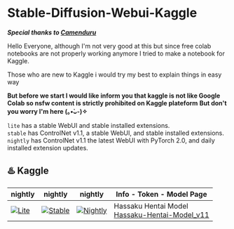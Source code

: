 # Stable-Diffusion-Webui-Kaggle
***Special thanks to [Camenduru](https://github.com/camenduru)***

Hello Everyone, although I'm not very good at this but since free colab notebooks are not properly working anymore I tried to make a notebook for Kaggle.

Those who are new to Kaggle i would try my best to explain things in easy way

**But before we start I would like inform you that kaggle is not like Google Colab so nsfw content is strictly prohibited on Kaggle plateform**
**But don't you worry I'm here (⁠｡⁠•̀⁠ᴗ⁠-⁠)⁠✧**

`lite` has a stable WebUI and stable installed extensions. <br />
`stable` has ControlNet v1.1, a stable WebUI, and stable installed extensions. <br />
`nightly` has ControlNet v1.1 the latest WebUI with PyTorch 2.0, and daily installed extension updates. <br />

## ♨️ Kaggle 
| nightly | nightly | nightly | Info - Token - Model Page
| --- | --- | --- | --- |
[![Lite](https://kaggle.com/static/images/open-in-kaggle.svg)](https://www.kaggle.com/jarvislinks/hassaku-model-hentai-stable-diffusion-kaggle/edit) | [![Stable](https://kaggle.com/static/images/open-in-kaggle.svg)](https://www.kaggle.com/jarvislinks/hassaku-model-hentai-stable-diffusion-kaggle/edit) | [![Nightly](https://kaggle.com/static/images/open-in-kaggle.svg)](https://www.kaggle.com/jarvislinks/hassaku-model-hentai-stable-diffusion-kaggle/edit) | Hassaku Hentai Model <br /> [Hassaku-Hentai-Model_v11](https://civitai.com/models/2583/hassaku-hentai-model)


